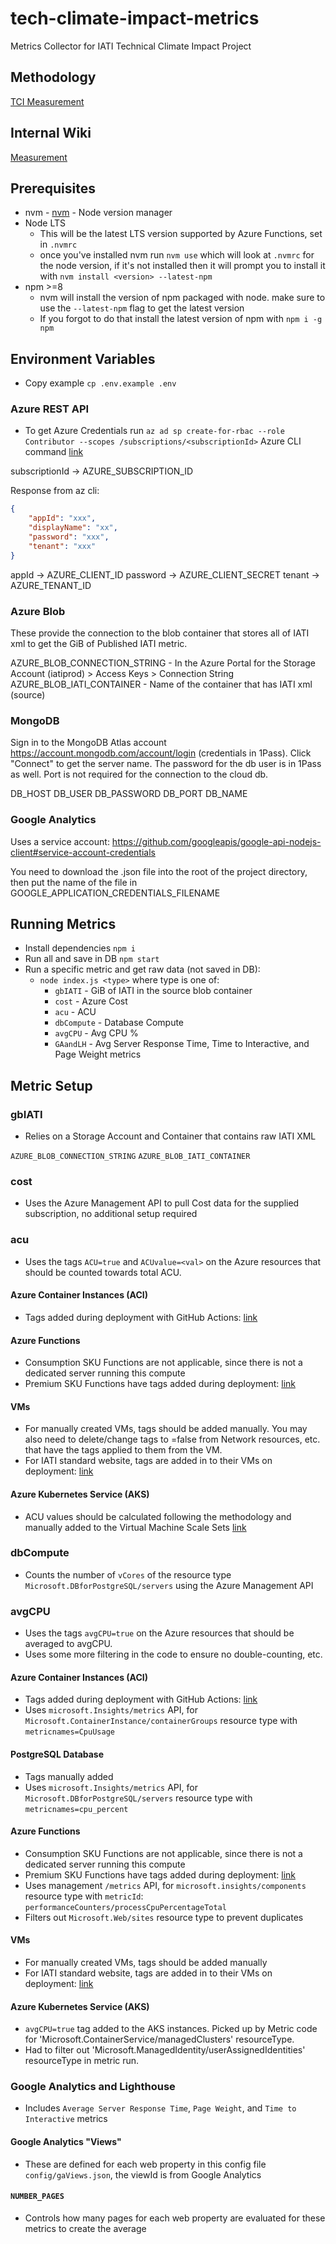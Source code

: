 # tech-climate-impact-metrics

Metrics Collector for IATI Technical Climate Impact Project

## Methodology

[TCI Measurement](https://docs.google.com/document/d/1GT5nm8Hm-PcBFujEQ_W4en1U-ueVrndxSfZqQ-CYSCA/edit?usp=sharing)

## Internal Wiki

[Measurement](https://github.com/IATI/IATI-Internal-Wiki/blob/main/Technical-Climate-Impact/Measurement.md)

## Prerequisites

-   nvm - [nvm](https://github.com/nvm-sh/nvm) - Node version manager
-   Node LTS
    -   This will be the latest LTS version supported by Azure Functions, set in `.nvmrc`
    -   once you've installed nvm run `nvm use` which will look at `.nvmrc` for the node version, if it's not installed then it will prompt you to install it with `nvm install <version> --latest-npm`
-   npm >=8
    -   nvm will install the version of npm packaged with node. make sure to use the `--latest-npm` flag to get the latest version
    -   If you forgot to do that install the latest version of npm with `npm i -g npm`

## Environment Variables

-   Copy example `cp .env.example .env`

### Azure REST API

-   To get Azure Credentials run `az ad sp create-for-rbac --role Contributor --scopes /subscriptions/<subscriptionId>` Azure CLI command [link](https://blog.jongallant.com/2021/02/azure-rest-apis-postman-2021/)

subscriptionId -> AZURE_SUBSCRIPTION_ID

Response from az cli:

```json
{
    "appId": "xxx",
    "displayName": "xx",
    "password": "xxx",
    "tenant": "xxx"
}
```

appId -> AZURE_CLIENT_ID
password -> AZURE_CLIENT_SECRET
tenant -> AZURE_TENANT_ID

### Azure Blob

These provide the connection to the blob container that stores all of IATI xml to get the GiB of Published IATI metric.

AZURE_BLOB_CONNECTION_STRING - In the Azure Portal for the Storage Account (iatiprod) > Access Keys > Connection String
AZURE_BLOB_IATI_CONTAINER - Name of the container that has IATI xml (source)

### MongoDB

Sign in to the MongoDB Atlas account https://account.mongodb.com/account/login (credentials in 1Pass). Click "Connect" to get the server name. The password for the db user is in 1Pass as well. Port is not required for the connection to the cloud db.

DB_HOST
DB_USER
DB_PASSWORD
DB_PORT
DB_NAME

### Google Analytics

Uses a service account: https://github.com/googleapis/google-api-nodejs-client#service-account-credentials

You need to download the .json file into the root of the project directory, then put the name of the file in GOOGLE_APPLICATION_CREDENTIALS_FILENAME

## Running Metrics

-   Install dependencies `npm i`
-   Run all and save in DB `npm start`
-   Run a specific metric and get raw data (not saved in DB):
    -   `node index.js <type>` where type is one of:
        -   `gbIATI` - GiB of IATI in the source blob container
        -   `cost` - Azure Cost
        -   `acu` - ACU
        -   `dbCompute` - Database Compute
        -   `avgCPU` - Avg CPU %
        -   `GAandLH` - Avg Server Response Time, Time to Interactive, and Page Weight metrics

## Metric Setup

### gbIATI

-   Relies on a Storage Account and Container that contains raw IATI XML

`AZURE_BLOB_CONNECTION_STRING`
`AZURE_BLOB_IATI_CONTAINER`

### cost

-   Uses the Azure Management API to pull Cost data for the supplied subscription, no additional setup required

### acu

-   Uses the tags `ACU=true` and `ACUvalue=<val>` on the Azure resources that should be counted towards total ACU.

#### Azure Container Instances (ACI)

-   Tags added during deployment with GitHub Actions: [link](https://github.com/IATI/refresher/blob/ca8e17c363d4b00bbf3638b3b41a97c533be04e9/.github/workflows/develop.yml#L134-L138)

#### Azure Functions

-   Consumption SKU Functions are not applicable, since there is not a dedicated server running this compute
-   Premium SKU Functions have tags added during deployment: [link](https://github.com/IATI/js-validator-api/blob/d0f8caca9dcde8e35224d3dd72af815debde563d/.github/workflows/develop-func-deploy.yml#L150-L159)

#### VMs

-   For manually created VMs, tags should be added manually. You may also need to delete/change tags to =false from Network resources, etc. that have the tags applied to them from the VM.
-   For IATI standard website, tags are added in to their VMs on deployment: [link](https://github.com/IATI/IATI-Standard-Website/blob/ca319d6567a0ab450a661cebb76370e72d50fd1f/.github/workflows/workflow.yml#L173-L177)

#### Azure Kubernetes Service (AKS)

-   ACU values should be calculated following the methodology and manually added to the Virtual Machine Scale Sets [link](https://portal.azure.com/#view/HubsExtension/BrowseResourceBlade/resourceType/Microsoft.Compute%2FvirtualMachineScaleSets)

### dbCompute

-   Counts the number of `vCores` of the resource type `Microsoft.DBforPostgreSQL/servers` using the Azure Management API

### avgCPU

-   Uses the tags `avgCPU=true` on the Azure resources that should be averaged to avgCPU.
-   Uses some more filtering in the code to ensure no double-counting, etc.

#### Azure Container Instances (ACI)

-   Tags added during deployment with GitHub Actions: [link](https://github.com/IATI/refresher/blob/ca8e17c363d4b00bbf3638b3b41a97c533be04e9/.github/workflows/develop.yml#L134-L138)
-   Uses `microsoft.Insights/metrics` API, for `Microsoft.ContainerInstance/containerGroups` resource type with `metricnames=CpuUsage`

#### PostgreSQL Database

-   Tags manually added
-   Uses `microsoft.Insights/metrics` API, for `Microsoft.DBforPostgreSQL/servers` resource type with `metricnames=cpu_percent`

#### Azure Functions

-   Consumption SKU Functions are not applicable, since there is not a dedicated server running this compute
-   Premium SKU Functions have tags added during deployment: [link](https://github.com/IATI/js-validator-api/blob/d0f8caca9dcde8e35224d3dd72af815debde563d/.github/workflows/develop-func-deploy.yml#L150-L159)
-   Uses management `/metrics` API, for `microsoft.insights/components` resource type with `metricId`: `performanceCounters/processCpuPercentageTotal`
-   Filters out `Microsoft.Web/sites` resource type to prevent duplicates

#### VMs

-   For manually created VMs, tags should be added manually
-   For IATI standard website, tags are added in to their VMs on deployment: [link](https://github.com/IATI/IATI-Standard-Website/blob/ca319d6567a0ab450a661cebb76370e72d50fd1f/.github/workflows/workflow.yml#L173-L177)

#### Azure Kubernetes Service (AKS)

-   `avgCPU=true` tag added to the AKS instances. Picked up by Metric code for 'Microsoft.ContainerService/managedClusters' resourceType.
-   Had to filter out 'Microsoft.ManagedIdentity/userAssignedIdentities' resourceType in metric run.

### Google Analytics and Lighthouse

-   Includes `Average Server Response Time`, `Page Weight`, and `Time to Interactive` metrics

#### Google Analytics "Views"

-   These are defined for each web property in this config file `config/gaViews.json`, the viewId is from Google Analytics

#### `NUMBER_PAGES`

-   Controls how many pages for each web property are evaluated for these metrics to create the average
